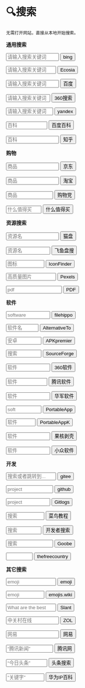 # 🔍搜索
<small>无需打开网站，直接从本地开始搜索。</small><br>

<p><b>通用搜索</b></p>
<div class="form-container">
<form action="https://cn.bing.com/search" target="_blank"><input autocomplete="on" maxlength="100" size="15" name="q" type="texts" placeholder="请输入搜索关键词" /> <input type="submit" class="sxyh_search" value="bing" /></form>
</div>

<div class="form-container">
<form id="form" action="https://www.ecosia.org/search" target="_blank"><input id="kw" autocomplete="on" size="14" maxlength="100" name="q" type="texts" placeholder="请输入搜索关键词" /> <input type="submit" class="sxyh_search" value="Ecosia" /></form>
</div>

<div class="form-container">
<form id="form" action="https://www.baidu.com/s" target="_blank"><input id="kw" autocomplete="on" size="15" maxlength="100" name="wd" type="texts" placeholder="请输入搜索关键词" /> <input type="submit" class="sxyh_search" value="百度" /></form>
</div>

<div class="form-container">
<form id="form" action="https://www.so.com/s" target="_blank"><input id="kw" autocomplete="on" size="12" maxlength="100" name="q" type="texts" placeholder="请输入搜索关键词" /> <input type="submit" class="sxyh_search" value="360搜索" /></form>
</div>

<div class="form-container">
<form id="form" action="https://yandex.com/search" target="_blank"><input id="kw" autocomplete="on" size="13" maxlength="100" name="text" type="texts" placeholder="请输入搜索关键词" /> <input type="submit" class="sxyh_search" value="yandex" /></form>
</div>

<div class="form-container">
<form action="https://baike.baidu.com/search" target="_blank"><input autocomplete="on" size="11" maxlength="100" name="word" type="search1" placeholder="百科" /> <input type="submit" class="sxyh_search" value="百度百科" /></form>
</div>

<div class="form-container">
<form action="https://www.zhihu.com/search" target="_blank"><input autocomplete="on" size="15" maxlength="100" name="q" type="search1" placeholder="百科" /> <input type="submit" class="sxyh_search" value="知乎" /></form>
</div>

<p><b>购物</b></p>
<div class="form-container">
<form action="https://search.jd.com/Search" target="_blank"><input autocomplete="on" size="15" maxlength="100" name="keyword" type="search1" placeholder="商品" /> <input type="submit" class="sxyh_search" value="京东" /></form>
</div>

<div class="form-container">
<form action="https://s.taobao.com/search" target="_blank"><input autocomplete="on" size="15" maxlength="100" name="q" type="search1" placeholder="商品" /> <input type="submit" class="sxyh_search" value="淘宝" /></form>
</div>

<div class="form-container">
<form action="https://gwdang.com/search" target="_blank"><input autocomplete="on" size="13" maxlength="100" name="keyword" type="s_product" placeholder="商品" /> <input type="submit" class="sxyh_search" value="购物党" /></form>
</div>

<div class="form-container">
<form action="https://search.smzdm.com" target="_blank"><input autocomplete="on" size="9" maxlength="100" name="s" type="search1" placeholder="什么值得买" /> <input type="submit" class="sxyh_search" value="什么值得买" /></form>
</div>

<p><b>资源搜索</b></p>
<div class="form-container">
<form action="https://www.alipansou.com/search" target="_blank"><input autocomplete="on" maxlength="200" name="k" type="search1" size="15" placeholder="资源名" /> <input type="submit" class="sxyh_search" value="猫盘" /></form>
</div>

<div class="form-container">
<form action="https://feiyu100.cn/search" target="_blank"><input autocomplete="on" maxlength="200" name="q" type="search1" size="12" placeholder="资源名" /> <input type="submit" class="sxyh_search" value="飞鱼盘搜" /></form>
</div>

<div class="form-container">
<form action="https://www.iconfinder.com/search" target="_blank"><input autocomplete="on" maxlength="200" name="q" type="search1" size="10" placeholder="图标" /> <input type="submit" class="sxyh_search" value="IconFinder" /></form>
</div>

<div class="form-container">
<form action="" onsubmit="searchPexels(event)"><input autocomplete="on" size="14" maxlength="100" name="q" type="search1" placeholder="高质量图片" /> <input type="submit" class="sxyh_search" onclick="" value="Pexels" /></form>
</div>
<script>
function searchPexels(event) {
  event.preventDefault(); // 阻止表单默认的提交行为
  var formData = new FormData(event.target); // 创建一个新的FormData对象，它包含了表单的所有数据
  window.open('https://www.pexels.com/zh-cn/search/'+formData.get('q'));
}
</script>

<div class="form-container">
<form action="https://www.pdfdrive.com/search" target="_blank"><input autocomplete="on" maxlength="200" name="q" type="search1" size="16" placeholder="pdf" /> <input type="submit" class="sxyh_search" value="PDF" /></form>
</div>

<p><b>软件</b></p>
<div class="form-container">
<form action="https://filehippo.com/search/" target="_blank"><input autocomplete="on" size="12" maxlength="100" name="q" type="search1" placeholder="software" /> <input type="submit" class="sxyh_search" value="filehippo" /></form>
</div>

<div class="form-container">
<form action="https://alternativeto.net/browse/search" target="_blank"><input autocomplete="on" size="8" maxlength="100" name="q" type="search1" placeholder="软件名" /> <input type="submit" class="sxyh_search" value="AlternativeTo" /></form>
</div>

<div class="form-container">
<form action="https://apkpremier.com/search" target="_blank"><input autocomplete="on" size="9" maxlength="100" name="q" type="search1" placeholder="安卓" /> <input type="submit" class="sxyh_search" value="APKpremier" /></form>
</div>

<div class="form-container">
<form action="https://sourceforge.net/directory" target="_blank"><input autocomplete="on" size="9" maxlength="100" name="q" type="search1" placeholder="搜索" /> <input type="submit" class="sxyh_search" value="SourceForge" /></form>
</div>

<div class="form-container">
<form action="https://baoku.360.cn/soft/search" target="_blank"><input autocomplete="on" size="12" maxlength="100" name="kw" type="search1" placeholder="软件" /> <input type="submit" class="sxyh_search" value="360软件" /></form>
</div>

<div class="form-container">
<form action="" onsubmit="searchTX(event)"><input autocomplete="on" size="11" maxlength="100" name="q" type="search1" placeholder="软件" /> <input type="submit" class="sxyh_search" onclick="" value="腾讯软件" /></form>
</div>
<script>
function searchTX(event) {
  event.preventDefault(); // 阻止表单默认的提交行为
  var formData = new FormData(event.target); // 创建一个新的FormData对象，它包含了表单的所有数据
  window.open('https://pc.qq.com/search.html#!keyword='+formData.get('q'));
}
</script>

<div class="form-container">
<form action="" onsubmit="searchhuajun(event)"><input autocomplete="on" size="12" maxlength="100" name="q" type="search1" placeholder="软件" /> <input type="submit" class="sxyh_search" onclick="" value="华军软件" /></form>
</div>
<script>
function searchhuajun(event) {
  event.preventDefault(); // 阻止表单默认的提交行为
  var formData = new FormData(event.target); // 创建一个新的FormData对象，它包含了表单的所有数据
  window.open('https://www.onlinedown.net/search?searchname='+formData.get('q')+'&button=%E6%90%9C%E7%B4%A2');
}
</script>

<div class="form-container">
<form action="" onsubmit="searchPortableApp(event)"><input autocomplete="on" size="9" maxlength="100" name="q" type="search1" placeholder="soft" /> <input type="submit" class="sxyh_search" onclick="" value="PortableApp" /></form>
</div>
<script>
function searchPortableApp(event) {
  event.preventDefault(); // 阻止表单默认的提交行为
  var formData = new FormData(event.target); // 创建一个新的FormData对象，它包含了表单的所有数据
  window.open('https://portableapps.com/search/node/'+formData.get('q'));
}
</script>

<div class="form-container">
<form action="https://portableappk.com/" target="_blank"><input autocomplete="on" size="7" maxlength="100" name="s" type="search1" placeholder="软件" /> <input type="submit" class="sxyh_search" value="PortableAppK" /></form>
</div>

<div class="form-container">
<form action="https://www.ghxi.com/" target="_blank"><input autocomplete="on" size="12" maxlength="100" name="s" type="search1" placeholder="软件" /> <input type="submit" class="sxyh_search" value="果核剥壳" /></form>
</div>

<div class="form-container">
<form action="https://www.appinn.com/" target="_blank"><input autocomplete="on" size="12" maxlength="100" name="s" type="search1" placeholder="软件" /> <input type="submit" class="sxyh_search" value="小众软件" /></form>
</div>

<p><b>开发</b></p>
<div class="form-container">
<form class="form" action="https://search.gitee.com/?" target="_blank" method="get"><input id="search-input" class="input" size="14" autocomplete="on" name="q" type="text1" placeholder="搜索或者跳转到..." /> <input type="submit" class="sxyh_search" value="gitee" /></form>
</div>

<div class="form-container">
<form action="https://github.com/search" target="_blank"><input autocomplete="on" size="13" maxlength="100" name="q" type="search1" placeholder="project" /> <input type="submit" class="sxyh_search" value="github" /></form>
</div>

<div class="form-container">
<form action="https://www.gitlogs.com/most_popular" target="_blank"><input autocomplete="on" size="12" maxlength="100" name="topic" type="search1" placeholder="project" /> <input type="submit" class="sxyh_search" value="Gitlogs" /></form>
</div>

<div class="form-container">
<form action="https://www.runoob.com/" target="_blank"><input autocomplete="on" size="10" maxlength="100" name="s" type="search1" placeholder="搜索" /> <input type="submit" class="sxyh_search" value="菜鸟教程" /></form>
</div>

<div class="form-container">
<form action="https://kaifa.baidu.com/searchPage" target="_blank"><input autocomplete="on" size="9" maxlength="100" name="wd" type="search1" placeholder="搜索" /> <input type="submit" class="sxyh_search" value="开发者搜索" /></form>
</div>

<div class="form-container">
<form action="https://goobe.io/search.aspx" target="_blank"><input autocomplete="on" size="13" maxlength="100" name="k" type="search1" placeholder="搜索" /> <input type="submit" class="sxyh_search" value="Goobe" /></form>
</div>

<div class="form-container">
<form action="https://www.thefreecountry.com/search" target="_blank"><input autocomplete="on" size="6" maxlength="100" name="q" type="search1" placeholder="" /> <input type="submit" class="sxyh_search" value="thefreecountry" /></form>
</div>

<p><b>其它搜索</b></p>
<div class="form-container">
<form action="https://www.emojiall.com/zh-hans/search_results" target="_blank"><input autocomplete="on" size="14" maxlength="100" name="keywords" type="search1" placeholder="emoji" /> <input type="submit" class="sxyh_search" value="emoji" /></form>
</div>

<div class="form-container">
<form action="https://emojis.wiki/search" target="_blank"><input autocomplete="on" size="10" maxlength="100" name="s" type="search1" placeholder="emoji" /> <input type="submit" class="sxyh_search" value="emojis.wiki" /></form>
</div>

<div class="form-container">
<form action="https://www.slant.co/search" target="_blank"><input autocomplete="on" size="14" maxlength="100" name="query" type="search1" placeholder="What are the best" /> <input type="submit" class="sxyh_search" value="Slant" /></form>
</div>

<div class="form-container">
<form action="https://search.zol.com.cn/s/all.php" target="_blank"><input autocomplete="on" size="15" maxlength="100" name="keyword" type="search1" placeholder="中关村在线" /> <input type="submit" class="sxyh_search" value="ZOL" /></form>
</div>

<div class="form-container">
<form action="https://www.163.com/search" target="_blank"><input autocomplete="on" size="15" maxlength="100" name="keyword" type="search1" placeholder="网易" /> <input type="submit" class="sxyh_search" value="网易" /></form>
</div>

<div class="form-container">
<form action="https://new.qq.com/search" target="_blank"><input autocomplete="on" size="13" maxlength="100" name="query" type="search1" placeholder=“腾讯新闻" /> <input type="submit" class="sxyh_search" value="腾讯网" /></form>
</div>

<div class="form-container">
<form action="https://so.toutiao.com/search" target="_blank"><input autocomplete="on" size="11" maxlength="100" name="keyword" type="search1" placeholder=“今日头条" /> <input type="submit" class="sxyh_search" value="头条搜索" /></form>
</div>

<div class="form-container">
<form action="https://info.support.huawei.com/info-finder/encyclopedia/zh/detail" target="_blank"><input autocomplete="on" size="10" maxlength="100" name="keyword" type="search1" placeholder=“关键字" /> <input type="submit" class="sxyh_search" value="华为IP百科" /></form>
</div>

<div class="form-container">
</div>


<script>
    function snow() {
        //  1、定义一片雪花模板
        var flake = document.createElement('div');
        // 雪花字符 ❄❉❅❆✻✼❇❈❊✥✺
        flake.innerHTML = '❆';
        flake.style.cssText = 'position:absolute;color:#fff;';

        //获取页面的高度 相当于雪花下落结束时Y轴的位置
        var documentHieght = window.innerHeight;
        //获取页面的宽度，利用这个数来算出，雪花开始时left的值
        var documentWidth = window.innerWidth;

        //定义生成一片雪花的毫秒数
        var millisec = 100;
        //2、设置第一个定时器，周期性定时器，每隔一段时间（millisec）生成一片雪花；
        setInterval(function() { //页面加载之后，定时器就开始工作
            //随机生成雪花下落 开始 时left的值，相当于开始时X轴的位置
            var startLeft = Math.random() * documentWidth;

            //随机生成雪花下落 结束 时left的值，相当于结束时X轴的位置
            var endLeft = Math.random() * documentWidth;

            //随机生成雪花大小
            var flakeSize = 5 + 20 * Math.random();

            //随机生成雪花下落持续时间
            var durationTime = 4000 + 7000 * Math.random();

            //随机生成雪花下落 开始 时的透明度
            var startOpacity = 0.7 + 0.3 * Math.random();

            //随机生成雪花下落 结束 时的透明度
            var endOpacity = 0.2 + 0.2 * Math.random();

            //克隆一个雪花模板
            var cloneFlake = flake.cloneNode(true);

            //第一次修改样式，定义克隆出来的雪花的样式
            cloneFlake.style.cssText += `
                    left: ${startLeft}px;
                    opacity: ${startOpacity};
                    font-size:${flakeSize}px;
                    top:-25px;
                        transition:${durationTime}ms;
                `;

            //拼接到页面中
            document.body.appendChild(cloneFlake);

            //设置第二个定时器，一次性定时器，
            //当第一个定时器生成雪花，并在页面上渲染出来后，修改雪花的样式，让雪花动起来；
            setTimeout(function() {
                //第二次修改样式
                cloneFlake.style.cssText += `
                            left: ${endLeft}px;
                            top:${documentHieght}px;
                            opacity:${endOpacity};
                        `;

                //4、设置第三个定时器，当雪花落下后，删除雪花。
                setTimeout(function() {
                    cloneFlake.remove();
                }, durationTime);
            }, 0);

        }, millisec);
    }
    snow();
</script>
